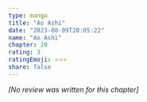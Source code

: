 ```yaml
---
type: manga
title: "Ao Ashi"
date: "2023-08-09T20:05:22"
name: "Ao Ashi"
chapter: 20
rating: 3
ratingEmoji: ⭐️⭐️⭐️
share: false
---
```


*[No review was written for this chapter]*
